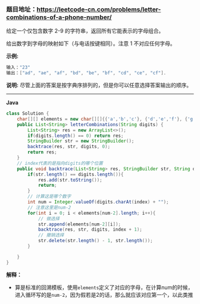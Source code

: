 ### 题目地址：https://leetcode-cn.com/problems/letter-combinations-of-a-phone-number/

给定一个仅包含数字 2-9 的字符串，返回所有它能表示的字母组合。

给出数字到字母的映射如下（与电话按键相同）。注意 1 不对应任何字母。

**示例:**

``` java
输入："23"
输出：["ad", "ae", "af", "bd", "be", "bf", "cd", "ce", "cf"].
```

**说明:**
尽管上面的答案是按字典序排列的，但是你可以任意选择答案输出的顺序。

---

**Java**

``` java
class Solution {
    char[][] elements = new char[][]{{'a','b','c'}, {'d','e','f'}, {'g','h','i'}, {'j','k','l'}, {'m','n','o'}, {'p','q','r','s'}, {'t','u','v'}, {'w','x','y','z'}};
    public List<String> letterCombinations(String digits) {
        List<String> res = new ArrayList<>();
        if(digits.length() == 0) return res;
        StringBuilder str = new StringBuilder();
        backtrace(res, str, digits, 0);
        return res;
    }
    // index代表的是指向digits的哪个位置
    public void backtrace(List<String> res, StringBuilder str, String digits, int index){
        if(str.length() == digits.length()){
            res.add(str.toString());
            return;
        }
        // 计算这是哪个数字
        int num = Integer.valueOf(digits.charAt(index) + "");
        // 注意这里是num-2
        for(int i = 0; i < elements[num-2].length; i++){
            // 做选择
            str.append(elements[num-2][i]);
            backtrace(res, str, digits, index + 1);
            // 撤销选择
            str.delete(str.length() - 1, str.length());
        }

    }
}
```

**解释：**

- 算是标准的回溯模板，使用`elements`定义了对应的字母，在计算num的时候，进入循环写的是`num-2`，因为假若是2的话，那么就应该对应第一个，以此类推

